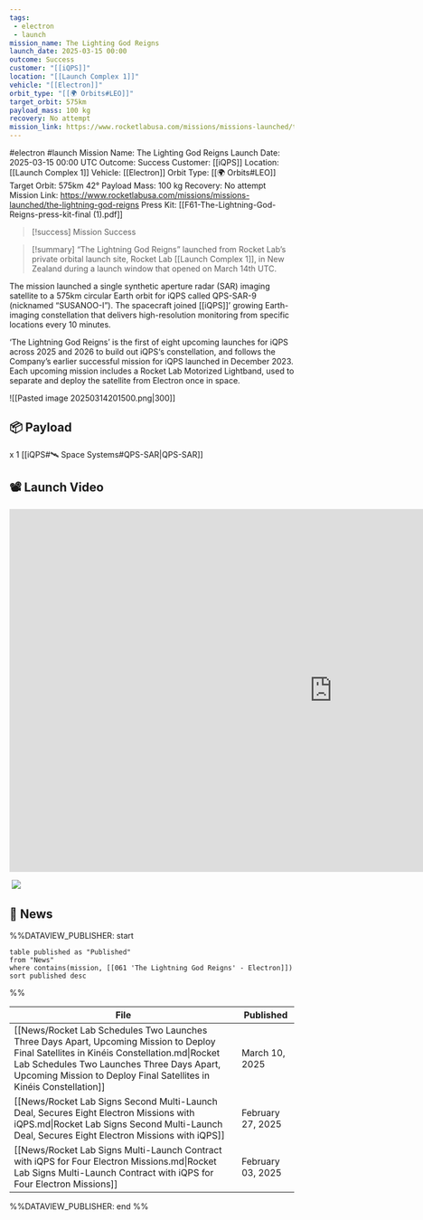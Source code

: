 ```yaml
---
tags:
 - electron
 - launch
mission_name: The Lighting God Reigns
launch_date: 2025-03-15 00:00
outcome: Success
customer: "[[iQPS]]"
location: "[[Launch Complex 1]]"
vehicle: "[[Electron]]"
orbit_type: "[[🌍 Orbits#LEO]]"
target_orbit: 575km 
payload_mass: 100 kg
recovery: No attempt
mission_link: https://www.rocketlabusa.com/missions/missions-launched/the-lightning-god-reigns
---
```

#electron #launch 
Mission Name: The Lighting God Reigns
Launch Date: 2025-03-15 00:00 UTC
Outcome: Success
Customer: [[iQPS]]
Location: [[Launch Complex 1]]
Vehicle: [[Electron]]
Orbit Type: [[🌍 Orbits#LEO]]
Target Orbit: 575km 42°
Payload Mass: 100 kg
Recovery: No attempt
Mission Link: https://www.rocketlabusa.com/missions/missions-launched/the-lightning-god-reigns
Press Kit: [[F61-The-Lightning-God-Reigns-press-kit-final (1).pdf]]

>[!success] Mission Success

>[!summary]
>“The Lightning God Reigns” launched from Rocket Lab’s private orbital launch site, Rocket Lab [[Launch Complex 1]], in New Zealand during a launch window that opened on March 14th UTC. 
>
The mission launched a single synthetic aperture radar (SAR) imaging satellite to a 575km circular Earth orbit for iQPS called QPS-SAR-9 (nicknamed “SUSANOO-I”). The spacecraft joined [[iQPS]]’ growing Earth-imaging constellation that delivers high-resolution monitoring from specific locations every 10 minutes. 
>
‘The Lightning God Reigns’ is the first of eight upcoming launches for iQPS across 2025 and 2026 to build out iQPS‘s constellation, and follows the Company’s earlier successful mission for iQPS launched in December 2023. Each upcoming mission includes a Rocket Lab Motorized Lightband, used to separate and deploy the satellite from Electron once in space.

![[Pasted image 20250314201500.png|300]]
## 📦 Payload

x 1 [[iQPS#🛰️ Space Systems#QPS-SAR|QPS-SAR]]

## 📽️ Launch Video

<div class="responsive-video">
<iframe width="1141" height="642" src="https://www.youtube.com/embed/k-cuTDrVCmQ" title="Rocket Lab - &#39;The Lightning God Reigns&#39; Launch" frameborder="0" allow="accelerometer; autoplay; clipboard-write; encrypted-media; gyroscope; picture-in-picture; web-share" referrerpolicy="strict-origin-when-cross-origin" allowfullscreen></iframe></div>

![]()
![](https://x.com/RocketLab/status/1900699144249110863)
## 📰 News

%%DATAVIEW_PUBLISHER: start
```
table published as "Published"
from "News"
where contains(mission, [[061 'The Lightning God Reigns' - Electron]])
sort published desc
```
%%

| File                                                                                                                                                                                                                                                         | Published         |
| ------------------------------------------------------------------------------------------------------------------------------------------------------------------------------------------------------------------------------------------------------------ | ----------------- |
| [[News/Rocket Lab Schedules Two Launches Three Days Apart, Upcoming Mission to Deploy Final Satellites in Kinéis Constellation.md\|Rocket Lab Schedules Two Launches Three Days Apart, Upcoming Mission to Deploy Final Satellites in Kinéis Constellation]] | March 10, 2025    |
| [[News/Rocket Lab Signs Second Multi-Launch Deal, Secures Eight Electron Missions with iQPS.md\|Rocket Lab Signs Second Multi-Launch Deal, Secures Eight Electron Missions with iQPS]]                                                                       | February 27, 2025 |
| [[News/Rocket Lab Signs Multi-Launch Contract with iQPS for Four Electron Missions.md\|Rocket Lab Signs Multi-Launch Contract with iQPS for Four Electron Missions]]                                                                                         | February 03, 2025 |

%%DATAVIEW_PUBLISHER: end %%

